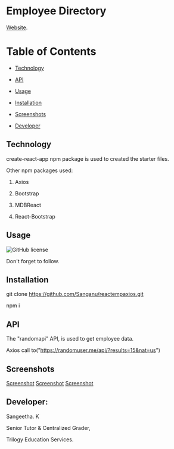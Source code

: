 # Employee Directory


[Website](https://sanganu.github.io/reactempaxios/#marketing).


# Table of Contents

* [Technology](#technology)

* [API](#api)

* [Usage](#usage)

* [Installation](#installation)

* [Screenshots](#screenshots)

* [Developer](#developer)



## Technology
create-react-app npm package is used to created the starter files.

Other npm packages used:

1. Axios

2. Bootstrap

3. MDBReact

4. React-Bootstrap

## Usage

![GitHub license](https://img.shields.io/badge/license-MIT-green.svg)

Don't forget to follow.


## Installation

git clone https://github.com/Sanganu/reactempaxios.git

npm i

## API

The "randomapi" API, is used to get employee data.

Axios call to("https://randomuser.me/api/?results=15&nat=us")


## Screenshots
[Screenshot]()
[Screenshot]()
[Screenshot]()



## Developer: 

Sangeetha. K

Senior Tutor & Centralized Grader,

Trilogy Education Services.